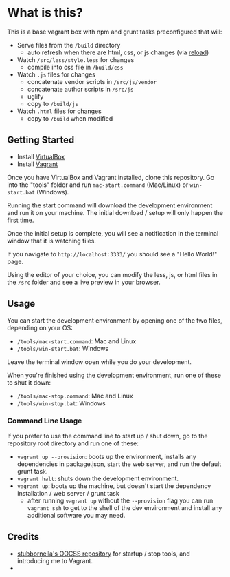 # What is this?

This is a base vagrant box with npm and grunt tasks preconfigured that will:

  - Serve files from the `/build` directory
    - auto refresh when there are html, css, or js changes (via [reload](https://www.npmjs.org/package/reload))
  - Watch `/src/less/style.less` for changes 
    - compile into css file in `/build/css` 
  - Watch `.js` files for changes 
    - concatenate vendor scripts in `/src/js/vendor`
    - concatenate author scripts in `/src/js`
    - uglify
    - copy to `/build/js`
  - Watch `.html` files for changes
    - copy to `/build` when modified

## Getting Started

  - Install [VirtualBox](https://www.virtualbox.org/wiki/Downloads)
  - Install [Vagrant](http://www.vagrantup.com/downloads.html)

Once you have VirtualBox and Vagrant installed, clone this repository.  Go into the "tools" folder and run `mac-start.command` (Mac/Linux) or `win-start.bat` (Windows).

Running the start command will download the development environment and run it on your machine.  The initial download / setup will only happen the first time.

Once the initial setup is complete, you will see a notification in the terminal window that it is watching files.

If you navigate to `http://localhost:3333/` you should see a "Hello World!" page. 

Using the editor of your choice, you can modify the  less, js, or html files in the `/src` folder and see a live preview in your browser.


## Usage

You can start the development environment by opening one of the two files, depending on your OS:

  - `/tools/mac-start.command`: Mac and Linux
  - `/tools/win-start.bat`: Windows
  
Leave the terminal window open while you do your development.

When you're finished using the development environment, run one of these to shut it down:

  - `/tools/mac-stop.command`: Mac and Linux
  - `/tools/win-stop.bat`: Windows
  
### Command Line Usage

If you prefer to use the command line to start up / shut down, go to the repository root directory and run one of these:

  - `vagrant up --provision`: boots up the environment, installs any dependencies in package.json, start the web server, and run the default grunt task.
  - `vagrant halt`: shuts down the development environment.
  - `vagrant up`: boots up the machine, but doesn't start the dependency installation / web server / grunt task
    - after running `vagrant up` without the `--provision` flag you can run `vagrant ssh` to get to the shell of the dev environment and install any additional software you may need.

## Credits

  - [stubbornella's OOCSS repository](https://github.com/stubbornella/oocss) for startup / stop tools, and introducing me to Vagrant.
  - 

